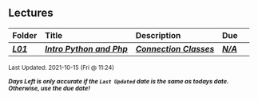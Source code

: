 ## Lectures

| Folder | Title | Description | Due |  |
|:------|:------|:------|:------|:-----:|
| ***<a href="https://github.com/rugbyprof/5303-Adv-Database/tree/master/Lectures/L01">L01</a>*** | ***<a href="https://github.com/rugbyprof/5303-Adv-Database/tree/master/Lectures/L01"> Intro Python and Php </a>*** | ***<a href="https://github.com/rugbyprof/5303-Adv-Database/tree/master/Lectures/L01"> Connection Classes</a>*** | ***<a href="https://github.com/rugbyprof/5303-Adv-Database/tree/master/Lectures/L01">N/A</a>*** |  |

<sup>Last Updated: 2021-10-15 (Fri @ 11:24)</sup> 

<sup>***Days Left is only accurate if the `Last Updated` date is the same as todays date. Otherwise, use the due date!***</sup> 